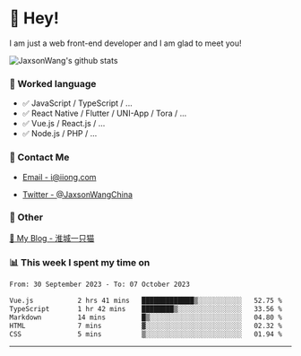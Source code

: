 # 👋 Hey!

I am just a web front-end developer and I am glad to meet you!

![JaxsonWang's github stats](https://github-readme-stats.vercel.app/api?username=JaxsonWang&&show_icons=true&&title_color=1abc9c&&icon_color=1abc9c)


### 📝 Worked language

- ✅ JavaScript / TypeScript / ...
- ✅ React Native / Flutter / UNI-App / Tora / ...
- ✅ Vue.js / React.js / ...
- ✅ Node.js / PHP / ...

### 📮 Contact Me

- [Email - i@iiong.com](mailto:i@iiong.com)

- [Twitter - @JaxsonWangChina](https://twitter.com/JaxsonWangChina)

### 🤪 Other

[📌 My Blog - 淮城一只猫](https://iiong.com)

### 📊 This week I spent my time on

<!--START_SECTION:waka-->

```txt
From: 30 September 2023 - To: 07 October 2023

Vue.js           2 hrs 41 mins   █████████████▒░░░░░░░░░░░   52.75 %
TypeScript       1 hr 42 mins    ████████▒░░░░░░░░░░░░░░░░   33.56 %
Markdown         14 mins         █▒░░░░░░░░░░░░░░░░░░░░░░░   04.80 %
HTML             7 mins          ▓░░░░░░░░░░░░░░░░░░░░░░░░   02.32 %
CSS              5 mins          ▒░░░░░░░░░░░░░░░░░░░░░░░░   01.94 %
```

<!--END_SECTION:waka-->

---
